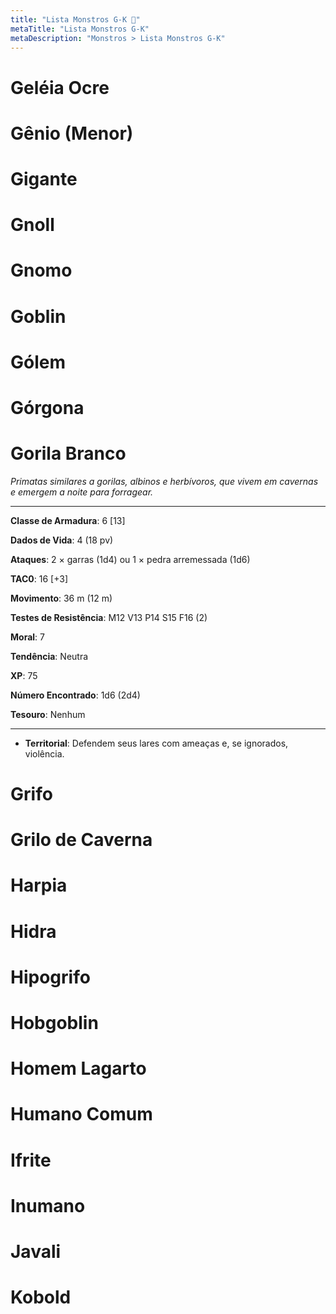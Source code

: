 ```yaml
---
title: "Lista Monstros G-K 🔴"
metaTitle: "Lista Monstros G-K"
metaDescription: "Monstros > Lista Monstros G-K"
---
```


# Geléia Ocre

# Gênio (Menor)

# Gigante 

# Gnoll

# Gnomo

# Goblin

# Gólem 

# Górgona

# Gorila Branco
_Primatas similares a gorilas, albinos e herbívoros, que vivem em cavernas e emergem a noite para forragear._
___

**Classe de Armadura**: 6 [13]

**Dados de Vida**: 4 (18 pv) 

**Ataques**: 2 × garras (1d4) ou 1 × pedra arremessada (1d6) 

**TAC0**: 16 [+3] 

**Movimento**: 36 m (12 m) 

**Testes de Resistência**: M12 V13 P14 S15 F16 (2)

**Moral**: 7 

**Tendência**: Neutra 

**XP**: 75 

**Número Encontrado**: 1d6 (2d4)

**Tesouro**: Nenhum 

___
* **Territorial**: Defendem seus lares com ameaças e, se ignorados, violência.

# Grifo

# Grilo de Caverna

# Harpia

# Hidra

# Hipogrifo

# Hobgoblin

# Homem Lagarto

# Humano Comum

# Ifrite 

# Inumano

# Javali

# Kobold